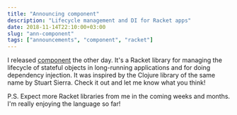 ```yaml
---
title: "Announcing component"
description: "Lifecycle management and DI for Racket apps"
date: 2018-11-14T22:10:00+03:00
slug: "ann-component"
tags: ["announcements", "component", "racket"]
---
```


I released [component] the other day.  It's a Racket library for
managing the lifecycle of stateful objects in long-running
applications and for doing dependency injection.  It was inspired by
the Clojure library of the same name by Stuart Sierra.  Check it out
and let me know what you think!

P.S. Expect more Racket libraries from me in the coming weeks and months.
I'm really enjoying the language so far!

[component]: http://docs.racket-lang.org/component/index.html
